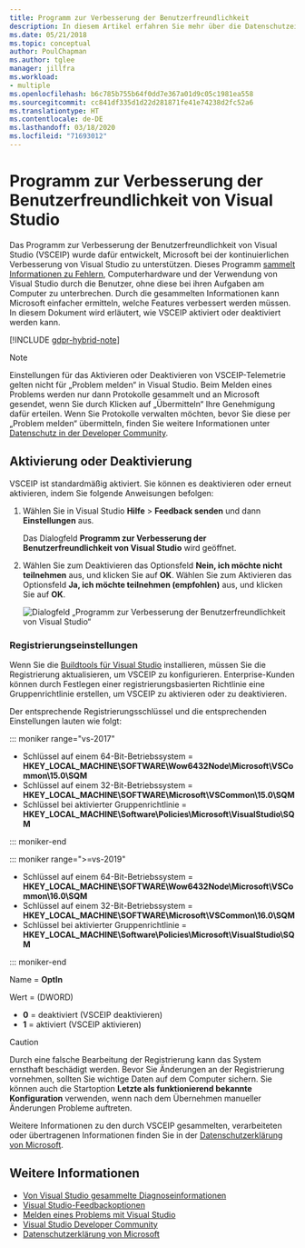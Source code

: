 ```yaml
---
title: Programm zur Verbesserung der Benutzerfreundlichkeit
description: In diesem Artikel erfahren Sie mehr über die Datenschutzeinstellungen in Visual Studio.
ms.date: 05/21/2018
ms.topic: conceptual
author: PoulChapman
ms.author: tglee
manager: jillfra
ms.workload:
- multiple
ms.openlocfilehash: b6c785b755b64f0dd7e367a01d9c05c1981ea558
ms.sourcegitcommit: cc841df335d1d22d281871fe41e74238d2fc52a6
ms.translationtype: HT
ms.contentlocale: de-DE
ms.lasthandoff: 03/18/2020
ms.locfileid: "71693012"
---
```

# <a name="visual-studio-customer-experience-improvement-program"></a>Programm zur Verbesserung der Benutzerfreundlichkeit von Visual Studio

Das Programm zur Verbesserung der Benutzerfreundlichkeit von Visual Studio (VSCEIP) wurde dafür entwickelt, Microsoft bei der kontinuierlichen Verbesserung von Visual Studio zu unterstützen. Dieses Programm [sammelt Informationen zu Fehlern](../ide/diagnostic-data-collection.md), Computerhardware und der Verwendung von Visual Studio durch die Benutzer, ohne diese bei ihren Aufgaben am Computer zu unterbrechen. Durch die gesammelten Informationen kann Microsoft einfacher ermitteln, welche Features verbessert werden müssen. In diesem Dokument wird erläutert, wie VSCEIP aktiviert oder deaktiviert werden kann.

[!INCLUDE [gdpr-hybrid-note](../misc/includes/gdpr-hybrid-note.md)]
> [!NOTE]
> Einstellungen für das Aktivieren oder Deaktivieren von VSCEIP-Telemetrie gelten nicht für „Problem melden“ in Visual Studio. Beim Melden eines Problems werden nur dann Protokolle gesammelt und an Microsoft gesendet, wenn Sie durch Klicken auf „Übermitteln“ Ihre Genehmigung dafür erteilen. Wenn Sie Protokolle verwalten möchten, bevor Sie diese per „Problem melden“ übermitteln, finden Sie weitere Informationen unter [Datenschutz in der Developer Community](./developer-community-privacy.md).

## <a name="opt-in-or-out"></a>Aktivierung oder Deaktivierung

VSCEIP ist standardmäßig aktiviert. Sie können es deaktivieren oder erneut aktivieren, indem Sie folgende Anweisungen befolgen:

1. Wählen Sie in Visual Studio **Hilfe** > **Feedback senden** und dann **Einstellungen** aus.

   Das Dialogfeld **Programm zur Verbesserung der Benutzerfreundlichkeit von Visual Studio** wird geöffnet.

1. Wählen Sie zum Deaktivieren das Optionsfeld **Nein, ich möchte nicht teilnehmen** aus, und klicken Sie auf **OK**. Wählen Sie zum Aktivieren das Optionsfeld **Ja, ich möchte teilnehmen (empfohlen)** aus, und klicken Sie auf **OK**.

   ![Dialogfeld „Programm zur Verbesserung der Benutzerfreundlichkeit von Visual Studio“](media/experience-improvement-program.png)

### <a name="registry-settings"></a>Registrierungseinstellungen

Wenn Sie die [Buildtools für Visual Studio](https://visualstudio.microsoft.com/downloads/#build-tools-for-visual-studio-2017) installieren, müssen Sie die Registrierung aktualisieren, um VSCEIP zu konfigurieren. Enterprise-Kunden können durch Festlegen einer registrierungsbasierten Richtlinie eine Gruppenrichtlinie erstellen, um VSCEIP zu aktivieren oder zu deaktivieren.

Der entsprechende Registrierungsschlüssel und die entsprechenden Einstellungen lauten wie folgt:

::: moniker range="vs-2017"

- Schlüssel auf einem 64-Bit-Betriebssystem = **HKEY_LOCAL_MACHINE\SOFTWARE\Wow6432Node\Microsoft\VSCommon\15.0\SQM**
- Schlüssel auf einem 32-Bit-Betriebssystem = **HKEY_LOCAL_MACHINE\SOFTWARE\Microsoft\VSCommon\15.0\SQM**
- Schlüssel bei aktivierter Gruppenrichtlinie = **HKEY_LOCAL_MACHINE\Software\Policies\Microsoft\VisualStudio\SQM**

::: moniker-end

::: moniker range=">=vs-2019"

- Schlüssel auf einem 64-Bit-Betriebssystem = **HKEY_LOCAL_MACHINE\SOFTWARE\Wow6432Node\Microsoft\VSCommon\16.0\SQM**
- Schlüssel auf einem 32-Bit-Betriebssystem = **HKEY_LOCAL_MACHINE\SOFTWARE\Microsoft\VSCommon\16.0\SQM**
- Schlüssel bei aktivierter Gruppenrichtlinie = **HKEY_LOCAL_MACHINE\Software\Policies\Microsoft\VisualStudio\SQM**

::: moniker-end

Name = **OptIn**

Wert = (DWORD)

- **0** = deaktiviert (VSCEIP deaktivieren)
- **1** = aktiviert (VSCEIP aktivieren)

> [!CAUTION]
> Durch eine falsche Bearbeitung der Registrierung kann das System ernsthaft beschädigt werden. Bevor Sie Änderungen an der Registrierung vornehmen, sollten Sie wichtige Daten auf dem Computer sichern. Sie können auch die Startoption **Letzte als funktionierend bekannte Konfiguration** verwenden, wenn nach dem Übernehmen manueller Änderungen Probleme auftreten.

Weitere Informationen zu den durch VSCEIP gesammelten, verarbeiteten oder übertragenen Informationen finden Sie in der [Datenschutzerklärung von Microsoft](https://privacy.microsoft.com/privacystatement).

## <a name="see-also"></a>Weitere Informationen

* [Von Visual Studio gesammelte Diagnoseinformationen](diagnostic-data-collection.md)
* [Visual Studio-Feedbackoptionen](../ide/feedback-options.md)
* [Melden eines Problems mit Visual Studio](../ide/how-to-report-a-problem-with-visual-studio.md)
* [Visual Studio Developer Community](https://developercommunity.visualstudio.com/)
* [Datenschutzerklärung von Microsoft](https://privacy.microsoft.com/privacystatement)
